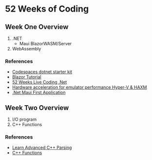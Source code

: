 # 52 Weeks of Coding

## Week One Overview
1. .NET
    - Maui BlazorWASM/Server 
2. WebAssembly 
  ### References
   - [Codespaces dotnet starter kit](https://github.com/beluxappdev00/codespaces-dotnetcore)
   - [Blazor Tutorial](https://dotnet.microsoft.com/en-us/learn/aspnet/blazor-cli-tutorial/install)
   - [52 Weeks Live Coding .Net](https://learning.oreilly.com/videos/52-weeks-net/08172022VIDEOPAIML/08172022VIDEOPAIML-c2_s0/)
   - [Hardware acceleration for emulator performance Hyper-V & HAXM](https://learn.microsoft.com/en-us/xamarin/android/get-started/installation/android-emulator/hardware-acceleration?tabs=vswin&pivots=windows#hyper-v)
   - [.Net Maui First Application](https://learn.microsoft.com/en-us/dotnet/maui/get-started/first-app?pivots=devices-windows&view=net-maui-7.0&tabs=vswin)

## Week Two Overview
1. I/O program
2. C++ Functions
  ### References
  - [Learn Advanced C++ Parsing](https://www.youtube.com/watch?v=A9aNn6q-P6Y&t=303s)
  - [C++ Functions](https://www.youtube.com/watch?v=hsu15NcSSsc&list=PLvv0ScY6vfd8j-tlhYVPYgiIyXduu6m-L&index=19)

